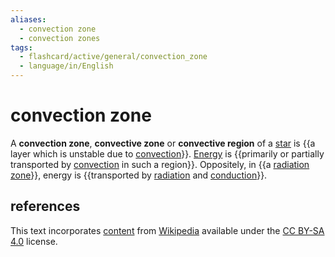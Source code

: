 ```yaml
---
aliases:
  - convection zone
  - convection zones
tags:
  - flashcard/active/general/convection_zone
  - language/in/English
---
```


# convection zone

A __convection zone__, __convective zone__ or __convective region__ of a [star](star.md) is {{a layer which is unstable due to [convection](convection.md)}}. [Energy](energy.md) is {{primarily or partially transported by [convection](convection%20(heat%20transfer).md) in such a region}}. Oppositely, in {{a [radiation zone](radiation%20zone.md)}}, energy is {{transported by [radiation](radiation.md) and [conduction](thermal%20conduction.md)}}. <!--SR:!2025-01-05,140,310!2025-04-10,213,310!2024-09-12,59,310!2024-09-10,58,310-->

## references

This text incorporates [content](https://en.wikipedia.org/wiki/convection_zone) from [Wikipedia](Wikipedia.md) available under the [CC BY-SA 4.0](https://creativecommons.org/licenses/by-sa/4.0/) license.
